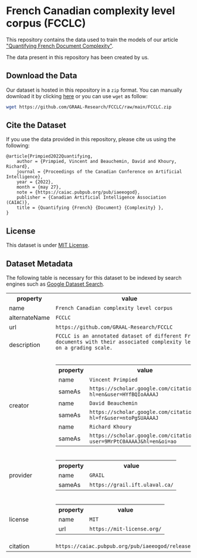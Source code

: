 # French Canadian complexity level corpus (FCCLC)
This repository contains the data used to train the models of our article ["Quantifying French Document Complexity"](URL).

The data present in this repository has been created by us.

## Download the Data
Our dataset is hosted in this repository in a `zip` format. You can manually download it by clicking [here](https://github.com/GRAAL-Research/FCCLC/raw/main/FCCLC.zip) or you can use `wget` as follow:


```bash
wget https://github.com/GRAAL-Research/FCCLC/raw/main/FCCLC.zip
```

## Cite the Dataset

If you use the data provided in this repository, please cite us using the following:

```
@article{Primpied2022Quantifying,
	author = {Primpied, Vincent and Beauchemin, David and Khoury, Richard},
	journal = {Proceedings of the Canadian Conference on Artificial Intelligence},
	year = {2022},
	month = {may 27},
	note = {https://caiac.pubpub.org/pub/iaeeogod},
	publisher = {Canadian Artificial Intelligence Association (CAIAC)},
	title = {Quantifying {French} {Document} {Complexity} },
}
```

## License
This dataset is under [MIT License](https://mit-license.org/).

## Dataset Metadata
The following table is necessary for this dataset to be indexed by search
engines such as <a href="https://g.co/datasetsearch">Google Dataset Search</a>.

<div itemscope itemtype="http://schema.org/Dataset">
<table>
  <tr>
    <th>property</th>
    <th>value</th>
  </tr>
  <tr>
    <td>name</td>
    <td><code itemprop="name">French Canadian complexity level corpus</code></td>
  </tr>
  <tr>
    <td>alternateName</td>
    <td><code itemprop="alternateName">FCCLC</code></td>
  </tr>
  <tr>
    <td>url</td>
    <td><code itemprop="url">https://github.com/GRAAL-Research/FCCLC</code></td>
  </tr>
  <tr>
    <td>description</td>
    <td><code itemprop="description">FCCLC is an annotated dataset of different French documents with their associated complexity level on a grading scale.
    </code></td>
  </tr>
    <tr>
        <td>creator</td>
        <td>
          <div itemscope itemtype="http://schema.org/person" itemprop="creator">
            <table>
              <tr>
                <th>property</th>
                <th>value</th>
              </tr>
              <tr>
                <td>name</td>
                <td><code itemprop="name">Vincent Primpied</code></td>
              </tr>
              <tr>
                <td>sameAs</td>
                <td><code itemprop="sameAs">https://scholar.google.com/citations?hl=en&user=HYfBQIoAAAAJ</code></td>
              </tr>
                <tr>
                <td>name</td>
                <td><code itemprop="name">David Beauchemin</code></td>
              </tr>
              <tr>
                <td>sameAs</td>
                <td><code itemprop="sameAs">https://scholar.google.com/citations?hl=fr&user=ntoPgSUAAAAJ</code></td>
              </tr>
              </tr>
              <tr>
                <td>name</td>
                <td><code itemprop="name">Richard Khoury</code></td>
              </tr>
              <tr>
                <td>sameAs</td>
                <td><code itemprop="sameAs">https://scholar.google.com/citations?user=9MrPtC0AAAAJ&hl=en&oi=ao</code></td>
              </tr>
            </table>
          </div>
        </td>
      </tr>
  <tr>
    <td>provider</td>
    <td>
      <div itemscope itemtype="http://schema.org/Organization" itemprop="provider">
        <table>
          <tr>
            <th>property</th>
            <th>value</th>
          </tr>
          <tr>
            <td>name</td>
            <td><code itemprop="name">GRAIL</code></td>
          </tr>
          <tr>
            <td>sameAs</td>
            <td><code itemprop="sameAs">https://grail.ift.ulaval.ca/</code></td>
          </tr>
        </table>
      </div>
    </td>
  </tr>
  <tr>
    <td>license</td>
    <td>
      <div itemscope itemtype="http://schema.org/CreativeWork" itemprop="license">
        <table>
          <tr>
            <th>property</th>
            <th>value</th>
          </tr>
          <tr>
            <td>name</td>
            <td><code itemprop="name">MIT</code></td>
          </tr>
          <tr>
            <td>url</td>
            <td><code itemprop="url">https://mit-license.org/</code></td>
          </tr>
        </table>
      </div>
    </td>
  </tr>
    <tr>
    <td>citation</td>
    <td><code itemprop="citation">https://caiac.pubpub.org/pub/iaeeogod/release/1</code></td>
  </tr>
</table>
</div>
